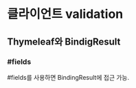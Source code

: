 # 클라이언트 validation

## Thymeleaf와 BindigResult 

### #fields

 #fields를 사용하면 BindingResult에 접근 가능.

~~~html

~~~